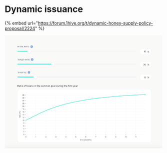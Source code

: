 # Dynamic issuance

{% embed url="https://forum.1hive.org/t/dynamic-honey-supply-policy-proposal/2224" %}

![](../.gitbook/assets/screenshot-2021-09-06-at-10.47.02.png)



